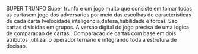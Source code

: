 
 SUPER TRUNFO
Super trunfo e um jogo muito que consiste em tomar todas as cartasem jogo dos adversarios por meio das escolhas de caracteristicas 
de cada carta (velocidade,inteligencia,defesa,habilidade e forca).
Sao cartas divididas em grupos.
A versao digital do jogo precisa de uma logica de comparacao de cartas .
Comparacao de cartas com base em dois atributos ,utilizar o operador ternario e integrando toda a estrutura de decisao.

